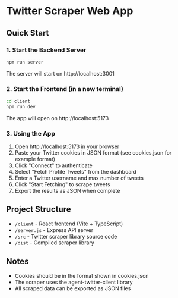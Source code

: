# Twitter Scraper Web App

## Quick Start

### 1. Start the Backend Server
```bash
npm run server
```

The server will start on http://localhost:3001

### 2. Start the Frontend (in a new terminal)
```bash
cd client
npm run dev
```

The app will open on http://localhost:5173

### 3. Using the App

1. Open http://localhost:5173 in your browser
2. Paste your Twitter cookies in JSON format (see cookies.json for example format)
3. Click "Connect" to authenticate
4. Select "Fetch Profile Tweets" from the dashboard
5. Enter a Twitter username and max number of tweets
6. Click "Start Fetching" to scrape tweets
7. Export the results as JSON when complete

## Project Structure

- `/client` - React frontend (Vite + TypeScript)
- `/server.js` - Express API server
- `/src` - Twitter scraper library source code
- `/dist` - Compiled scraper library

## Notes

- Cookies should be in the format shown in cookies.json
- The scraper uses the agent-twitter-client library
- All scraped data can be exported as JSON files
